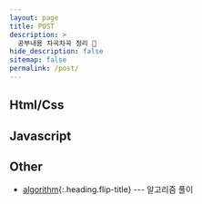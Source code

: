 ```yaml
---
layout: page
title: POST
description: >
  공부내용 차곡차곡 정리 💚
hide_description: false
sitemap: false
permalink: /post/
---
```


## Html/Css

## Javascript

## Other
* [algorithm]{:.heading.flip-title} --- 알고리즘 풀이 


[algorithm]: /post/algorithm/
